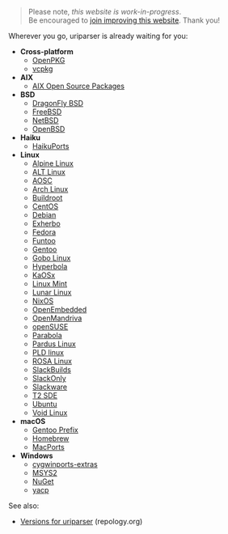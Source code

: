 <!--
.. title: uriparser Packages
.. slug: packages
.. date: 2018-01-06 21:52:32 UTC
.. tags:
.. category:
.. link:
.. description:
.. type: text
-->

> Please note, *this website is work-in-progress*.<br />
Be encouraged to
[join improving this website](https://github.com/uriparser/uriparser.github.io).
Thank you!


Wherever you go, uriparser is already waiting for you:

* __Cross-platform__
    * [OpenPKG](http://download.openpkg.org/packages/current/source/EVAL/)
    * [vcpkg](https://github.com/Microsoft/vcpkg/tree/master/ports/uriparser)
* __AIX__
    * [AIX Open Source Packages](http://www.oss4aix.org/download/SRPMS/uriparser/)
* __BSD__
    * [DragonFly BSD](https://github.com/DragonFlyBSD/DPorts/tree/master/net/uriparser)
    * [FreeBSD](http://www.freebsd.org/cgi/cvsweb.cgi/ports/net/uriparser/)
    * [NetBSD](http://pkgsrc.se/textproc/uriparser)
    * [OpenBSD](http://openports.se/www/uriparser)
* __Haiku__
    * [HaikuPorts](https://github.com/haikuports/haikuports/tree/master/dev-libs/uriparser)
* __Linux__
    * [Alpine Linux](https://git.alpinelinux.org/cgit/aports/tree/main/uriparser)
    * [ALT Linux](http://sisyphus.ru/srpm/liburiparser)
    * [AOSC](https://packages.aosc.io/packages/uriparser)
    * [Arch Linux](https://www.archlinux.org/packages/?sort=&q=uriparser&maintainer=&flagged=)
    * [Buildroot](https://git.busybox.net/buildroot/tree/package/liburiparser)
    * [CentOS](https://git.centos.org/rpms/uriparser/branches)
    * [Debian](http://packages.debian.org/source/uriparser)
    * [Exherbo](http://git.exherbo.org/summer/packages/dev-libs/uriparser/index.html)
    * [Fedora](https://src.fedoraproject.org/rpms/uriparser/branches?branchname=master)
    * [Funtoo](https://github.com/funtoo/dev-kit/tree/master/dev-libs/uriparser)
    * [Gentoo](http://packages.gentoo.org/package/dev-libs/uriparser)
    * [Gobo Linux](https://github.com/gobolinux/Recipes/tree/master/LibURIParser)
    * [Hyperbola](https://www.hyperbola.info/packages/community/x86_64/uriparser/)
    * [KaOSx](https://github.com/KaOSx/apps/blob/master/uriparser/PKGBUILD)
    * [Linux Mint](https://community.linuxmint.com/software/view/liburiparser-dev)
    * [Lunar Linux](https://github.com/lunar-linux/moonbase-other/blob/master/libs/uriparser/DETAILS)
    * [NixOS](https://github.com/NixOS/nixpkgs/blob/master/pkgs/development/libraries/uriparser/default.nix)
    * [OpenEmbedded](https://github.com/openembedded/meta-openembedded/tree/master/meta-oe/recipes-support/uriparser)
    * [OpenMandriva](https://github.com/OpenMandrivaAssociation/uriparser/blob/master/uriparser.spec)
    * [openSUSE](https://build.opensuse.org/package/show/devel:libraries:c_c++/uriparser)
    * [Parabola](https://www.parabola.nu/packages/community/x86_64/uriparser/)
    * [Pardus Linux](https://packages.pardusproject.org/playground/source/uriparser.html)
    * [PLD linux](https://github.com/pld-linux/uriparser/blob/master/uriparser.spec)
    * [ROSA Linux](https://abf.rosalinux.ru/import/uriparser)
    * [SlackBuilds](https://slackbuilds.org/repository/14.2/libraries/uriparser/)
    * [SlackOnly](https://packages.slackonly.com/pub/packages/current-x86_64/libraries/uriparser/)
    * [Slackware](http://repository.slacky.eu/slackware-12.0/development/uriparser/)
    * [T2 SDE](http://svn.exactcode.de/t2/trunk/package/www/uriparser/uriparser.desc)
    * [Ubuntu](http://packages.ubuntu.com/source/uriparser)
    * [Void Linux](https://github.com/void-linux/void-packages/blob/master/srcpkgs/uriparser/template)
* __macOS__
    * [Gentoo Prefix](http://packages.gentoo.org/package/dev-libs/uriparser)
    * [Homebrew](https://formulae.brew.sh/formula/uriparser)
    * [MacPorts](https://github.com/macports/macports-ports/blob/master/devel/uriparser/Portfile)
* __Windows__
    * [cygwinports-extras](https://github.com/cygwinports-extras/uriparser)
    * [MSYS2](https://github.com/msys2/MINGW-packages/blob/master/mingw-w64-uriparser/PKGBUILD)
    * [NuGet](https://www.nuget.org/packages?q=uriparser)
    * [yacp](https://github.com/fd00/yacp/tree/master/uriparser)


See also:

* [Versions for uriparser](https://repology.org/metapackage/uriparser/versions) (repology.org)
